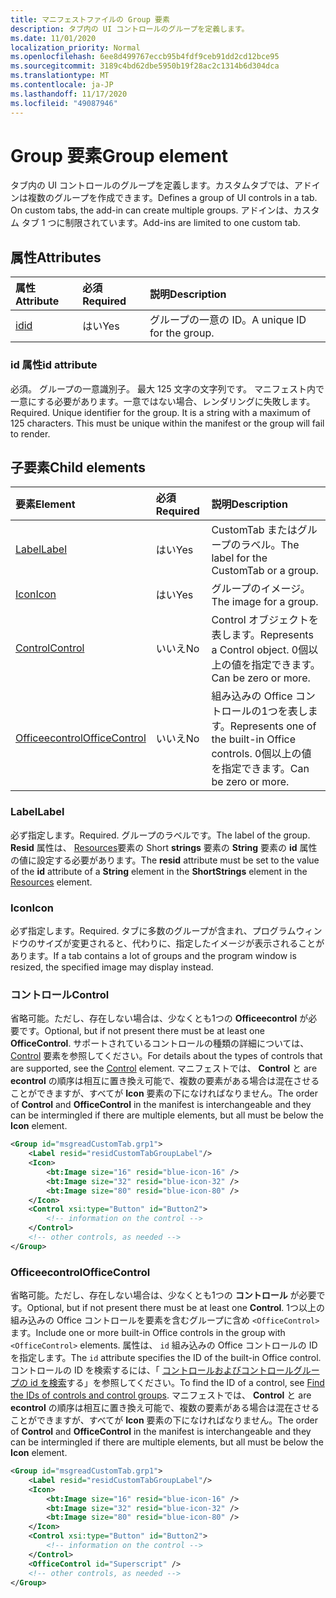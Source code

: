 ```yaml
---
title: マニフェストファイルの Group 要素
description: タブ内の UI コントロールのグループを定義します。
ms.date: 11/01/2020
localization_priority: Normal
ms.openlocfilehash: 6ee8d499767eccb95b4fdf9ceb91dd2cd12bce95
ms.sourcegitcommit: 3189c4bd62dbe5950b19f28ac2c1314b6d304dca
ms.translationtype: MT
ms.contentlocale: ja-JP
ms.lasthandoff: 11/17/2020
ms.locfileid: "49087946"
---
```

# <a name="group-element"></a><span data-ttu-id="c78a4-103">Group 要素</span><span class="sxs-lookup"><span data-stu-id="c78a4-103">Group element</span></span>

<span data-ttu-id="c78a4-104">タブ内の UI コントロールのグループを定義します。カスタムタブでは、アドインは複数のグループを作成できます。</span><span class="sxs-lookup"><span data-stu-id="c78a4-104">Defines a group of UI controls in a tab. On custom tabs, the add-in can create multiple groups.</span></span> <span data-ttu-id="c78a4-105">アドインは、カスタム タブ 1 つに制限されています。</span><span class="sxs-lookup"><span data-stu-id="c78a4-105">Add-ins are limited to one custom tab.</span></span>

## <a name="attributes"></a><span data-ttu-id="c78a4-106">属性</span><span class="sxs-lookup"><span data-stu-id="c78a4-106">Attributes</span></span>

|  <span data-ttu-id="c78a4-107">属性</span><span class="sxs-lookup"><span data-stu-id="c78a4-107">Attribute</span></span>  |  <span data-ttu-id="c78a4-108">必須</span><span class="sxs-lookup"><span data-stu-id="c78a4-108">Required</span></span>  |  <span data-ttu-id="c78a4-109">説明</span><span class="sxs-lookup"><span data-stu-id="c78a4-109">Description</span></span>  |
|:-----|:-----|:-----|
|  [<span data-ttu-id="c78a4-110">id</span><span class="sxs-lookup"><span data-stu-id="c78a4-110">id</span></span>](#id-attribute)  |  <span data-ttu-id="c78a4-111">はい</span><span class="sxs-lookup"><span data-stu-id="c78a4-111">Yes</span></span>  | <span data-ttu-id="c78a4-112">グループの一意の ID。</span><span class="sxs-lookup"><span data-stu-id="c78a4-112">A unique ID for the group.</span></span>|

### <a name="id-attribute"></a><span data-ttu-id="c78a4-113">id 属性</span><span class="sxs-lookup"><span data-stu-id="c78a4-113">id attribute</span></span>

<span data-ttu-id="c78a4-p102">必須。 グループの一意識別子。 最大 125 文字の文字列です。 マニフェスト内で一意にする必要があります。一意ではない場合、レンダリングに失敗します。</span><span class="sxs-lookup"><span data-stu-id="c78a4-p102">Required. Unique identifier for the group. It is a string with a maximum of 125 characters. This must be unique within the manifest or the group will fail to render.</span></span>

## <a name="child-elements"></a><span data-ttu-id="c78a4-118">子要素</span><span class="sxs-lookup"><span data-stu-id="c78a4-118">Child elements</span></span>

|  <span data-ttu-id="c78a4-119">要素</span><span class="sxs-lookup"><span data-stu-id="c78a4-119">Element</span></span> |  <span data-ttu-id="c78a4-120">必須</span><span class="sxs-lookup"><span data-stu-id="c78a4-120">Required</span></span>  |  <span data-ttu-id="c78a4-121">説明</span><span class="sxs-lookup"><span data-stu-id="c78a4-121">Description</span></span>  |
|:-----|:-----|:-----|
|  [<span data-ttu-id="c78a4-122">Label</span><span class="sxs-lookup"><span data-stu-id="c78a4-122">Label</span></span>](#label)      | <span data-ttu-id="c78a4-123">はい</span><span class="sxs-lookup"><span data-stu-id="c78a4-123">Yes</span></span> |  <span data-ttu-id="c78a4-124">CustomTab またはグループのラベル。</span><span class="sxs-lookup"><span data-stu-id="c78a4-124">The label for the CustomTab or a group.</span></span>  |
|  [<span data-ttu-id="c78a4-125">Icon</span><span class="sxs-lookup"><span data-stu-id="c78a4-125">Icon</span></span>](icon.md)      | <span data-ttu-id="c78a4-126">はい</span><span class="sxs-lookup"><span data-stu-id="c78a4-126">Yes</span></span> |  <span data-ttu-id="c78a4-127">グループのイメージ。</span><span class="sxs-lookup"><span data-stu-id="c78a4-127">The image for a group.</span></span>  |
|  [<span data-ttu-id="c78a4-128">Control</span><span class="sxs-lookup"><span data-stu-id="c78a4-128">Control</span></span>](#control)    | <span data-ttu-id="c78a4-129">いいえ</span><span class="sxs-lookup"><span data-stu-id="c78a4-129">No</span></span> |  <span data-ttu-id="c78a4-130">Control オブジェクトを表します。</span><span class="sxs-lookup"><span data-stu-id="c78a4-130">Represents a Control object.</span></span> <span data-ttu-id="c78a4-131">0個以上の値を指定できます。</span><span class="sxs-lookup"><span data-stu-id="c78a4-131">Can be zero or more.</span></span>  |
|  [<span data-ttu-id="c78a4-132">Officeecontrol</span><span class="sxs-lookup"><span data-stu-id="c78a4-132">OfficeControl</span></span>](#officecontrol)  | <span data-ttu-id="c78a4-133">いいえ</span><span class="sxs-lookup"><span data-stu-id="c78a4-133">No</span></span> | <span data-ttu-id="c78a4-134">組み込みの Office コントロールの1つを表します。</span><span class="sxs-lookup"><span data-stu-id="c78a4-134">Represents one of the built-in Office controls.</span></span> <span data-ttu-id="c78a4-135">0個以上の値を指定できます。</span><span class="sxs-lookup"><span data-stu-id="c78a4-135">Can be zero or more.</span></span> |

### <a name="label"></a><span data-ttu-id="c78a4-136">Label</span><span class="sxs-lookup"><span data-stu-id="c78a4-136">Label</span></span>

<span data-ttu-id="c78a4-137">必ず指定します。</span><span class="sxs-lookup"><span data-stu-id="c78a4-137">Required.</span></span> <span data-ttu-id="c78a4-138">グループのラベルです。</span><span class="sxs-lookup"><span data-stu-id="c78a4-138">The label of the group.</span></span> <span data-ttu-id="c78a4-139">**Resid** 属性は、 [Resources](resources.md)要素の Short **strings** 要素の **String** 要素の **id** 属性の値に設定する必要があります。</span><span class="sxs-lookup"><span data-stu-id="c78a4-139">The **resid** attribute must be set to the value of the **id** attribute of a **String** element in the **ShortStrings** element in the [Resources](resources.md) element.</span></span>

### <a name="icon"></a><span data-ttu-id="c78a4-140">Icon</span><span class="sxs-lookup"><span data-stu-id="c78a4-140">Icon</span></span>

<span data-ttu-id="c78a4-141">必ず指定します。</span><span class="sxs-lookup"><span data-stu-id="c78a4-141">Required.</span></span> <span data-ttu-id="c78a4-142">タブに多数のグループが含まれ、プログラムウィンドウのサイズが変更されると、代わりに、指定したイメージが表示されることがあります。</span><span class="sxs-lookup"><span data-stu-id="c78a4-142">If a tab contains a lot of groups and the program window is resized, the specified image may display instead.</span></span>

### <a name="control"></a><span data-ttu-id="c78a4-143">コントロール</span><span class="sxs-lookup"><span data-stu-id="c78a4-143">Control</span></span>

<span data-ttu-id="c78a4-144">省略可能。ただし、存在しない場合は、少なくとも1つの **Officeecontrol** が必要です。</span><span class="sxs-lookup"><span data-stu-id="c78a4-144">Optional, but if not present there must be at least one **OfficeControl**.</span></span> <span data-ttu-id="c78a4-145">サポートされているコントロールの種類の詳細については、 [Control](control.md) 要素を参照してください。</span><span class="sxs-lookup"><span data-stu-id="c78a4-145">For details about the types of controls that are supported, see the [Control](control.md) element.</span></span> <span data-ttu-id="c78a4-146">マニフェストでは、 **Control** と are **econtrol** の順序は相互に置き換え可能で、複数の要素がある場合は混在させることができますが、すべてが **Icon** 要素の下になければなりません。</span><span class="sxs-lookup"><span data-stu-id="c78a4-146">The order of **Control** and **OfficeControl** in the manifest is interchangeable and they can be intermingled if there are multiple elements, but all must be below the **Icon** element.</span></span>

```xml
<Group id="msgreadCustomTab.grp1">
    <Label resid="residCustomTabGroupLabel"/>
    <Icon>
        <bt:Image size="16" resid="blue-icon-16" />
        <bt:Image size="32" resid="blue-icon-32" />
        <bt:Image size="80" resid="blue-icon-80" />
    </Icon>
    <Control xsi:type="Button" id="Button2">
        <!-- information on the control -->
    </Control>
    <!-- other controls, as needed -->
</Group>
```

### <a name="officecontrol"></a><span data-ttu-id="c78a4-147">Officeecontrol</span><span class="sxs-lookup"><span data-stu-id="c78a4-147">OfficeControl</span></span>

<span data-ttu-id="c78a4-148">省略可能。ただし、存在しない場合は、少なくとも1つの **コントロール** が必要です。</span><span class="sxs-lookup"><span data-stu-id="c78a4-148">Optional, but if not present there must be at least one **Control**.</span></span> <span data-ttu-id="c78a4-149">1つ以上の組み込みの Office コントロールを要素を含むグループに含め `<OfficeControl>` ます。</span><span class="sxs-lookup"><span data-stu-id="c78a4-149">Include one or more built-in Office controls in the group with `<OfficeControl>` elements.</span></span> <span data-ttu-id="c78a4-150">属性は、 `id` 組み込みの Office コントロールの ID を指定します。</span><span class="sxs-lookup"><span data-stu-id="c78a4-150">The `id` attribute specifies the ID of the built-in Office control.</span></span> <span data-ttu-id="c78a4-151">コントロールの ID を検索するには、「 [コントロールおよびコントロールグループの id を検索](../../design/built-in-button-integration.md#find-the-ids-of-controls-and-control-groups)する」を参照してください。</span><span class="sxs-lookup"><span data-stu-id="c78a4-151">To find the ID of a control, see [Find the IDs of controls and control groups](../../design/built-in-button-integration.md#find-the-ids-of-controls-and-control-groups).</span></span> <span data-ttu-id="c78a4-152">マニフェストでは、 **Control** と are **econtrol** の順序は相互に置き換え可能で、複数の要素がある場合は混在させることができますが、すべてが **Icon** 要素の下になければなりません。</span><span class="sxs-lookup"><span data-stu-id="c78a4-152">The order of **Control** and **OfficeControl** in the manifest is interchangeable and they can be intermingled if there are multiple elements, but all must be below the **Icon** element.</span></span>

```xml
<Group id="msgreadCustomTab.grp1">
    <Label resid="residCustomTabGroupLabel"/>
    <Icon>
        <bt:Image size="16" resid="blue-icon-16" />
        <bt:Image size="32" resid="blue-icon-32" />
        <bt:Image size="80" resid="blue-icon-80" />
    </Icon>
    <Control xsi:type="Button" id="Button2">
        <!-- information on the control -->
    </Control>
    <OfficeControl id="Superscript" />
    <!-- other controls, as needed -->
</Group>
```
